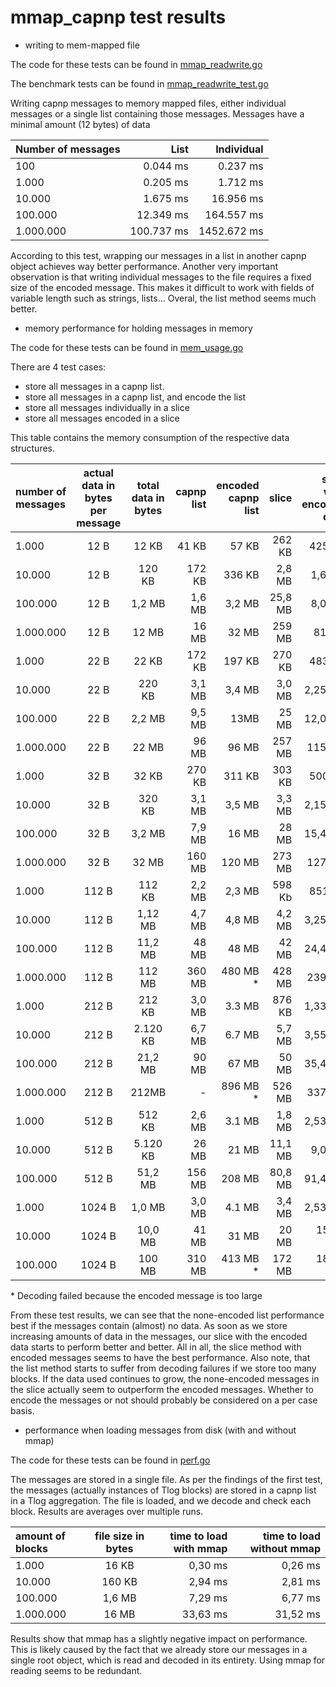 # mmap_capnp test results

 - writing to mem-mapped file

The code for these tests can be found in [mmap_readwrite.go](mmap_readwrite.go)

The benchmark tests can be found in [mmap_readwrite_test.go](mmap_readwrite_test.go)

Writing capnp messages to memory mapped files, either individual messages or a single
list containing those messages. Messages have a minimal amount (12 bytes) of data


| Number of messages | List | Individual |
|---|---:|---:|
| 100 | 0.044 ms | 0.237 ms |
| 1.000 | 0.205 ms | 1.712 ms |
| 10.000 | 1.675 ms | 16.956 ms |
| 100.000 | 12.349 ms | 164.557 ms |
| 1.000.000 | 100.737 ms | 1452.672 ms |

According to this test, wrapping our messages in a list in another capnp object
achieves way better performance. Another very important observation is that writing
individual messages to the file requires a fixed size of the encoded message. This
makes it difficult to work with fields of variable length such as strings, lists...
Overal, the list method seems much better.

  - memory performance for holding messages in memory

The code for these tests can be found in [mem_usage.go](mem_usage.go)

There are 4 test cases:

  - store all messages in a capnp list.
  - store all messages in a capnp list, and encode the list
  - store all messages individually in a slice
  - store all messages encoded in a slice

This table contains the memory consumption of the respective data structures.

| number of messages | actual data in bytes per message| total data in bytes | capnp list | encoded capnp list | slice | slice with encoded data |
|:---|:---:|:---:|---:|---:|---:|---:|
| 1.000 | 12 B | 12 KB | 41 KB | 57 KB | 262 KB | 425 KB |
| 10.000 | 12 B | 120 KB | 172 KB | 336 KB | 2,8 MB | 1,6 MB |
| 100.000 | 12 B | 1,2 MB | 1,6 MB | 3,2 MB | 25,8 MB | 8,0 MB |
| 1.000.000 | 12 B| 12 MB | 16 MB | 32 MB | 259 MB | 81 MB |
| 1.000 | 22 B | 22 KB | 172 KB | 197 KB | 270 KB | 483 KB |
| 10.000 | 22 B | 220 KB | 3,1 MB | 3,4 MB | 3,0 MB | 2,25 MB |
| 100.000 | 22 B | 2,2 MB | 9,5 MB | 13MB | 25 MB | 12,0 MB |
| 1.000.000 | 22 B | 22 MB | 96 MB | 96 MB | 257 MB | 115 MB |
| 1.000 | 32 B | 32 KB | 270 KB | 311 KB | 303 KB | 500 KB |
| 10.000 | 32 B | 320 KB | 3,1 MB | 3,5 MB | 3,3 MB | 2,15 MB |
| 100.000 | 32 B | 3,2 MB | 7,9 MB | 16 MB | 28 MB | 15,4 MB |
| 1.000.000 | 32 B | 32 MB | 160 MB | 120 MB | 273 MB | 127 MB |
| 1.000 | 112 B | 112 KB | 2,2 MB | 2,3 MB | 598 Kb | 851 KB |
| 10.000 | 112 B | 1,12 MB | 4,7 MB | 4,8 MB | 4,2 MB | 3,25 MB |
| 100.000 | 112 B | 11,2 MB | 48 MB | 48 MB | 42 MB | 24,4 MB |
| 1.000.000 | 112 B | 112 MB | 360 MB | 480 MB * | 428 MB | 239 MB |
| 1.000 | 212 B | 212 KB | 3,0 MB | 3.3 MB | 876 KB | 1,33 MB |
| 10.000 | 212 B | 2.120 KB | 6,7 MB | 6.7 MB | 5,7 MB | 3,55 MB |
| 100.000 | 212 B | 21,2 MB | 90 MB | 67 MB | 50 MB | 35,4 MB |
| 1.000.000 | 212 B | 212MB | - | 896 MB * | 526 MB | 337 MB |
| 1.000 | 512 B | 512 KB | 2,6 MB | 3.1 MB | 1,8 MB | 2,53 MB |
| 10.000 | 512 B | 5.120 KB | 26 MB | 21 MB | 11,1 MB | 9,0 MB |
| 100.000 | 512 B | 51,2 MB | 156 MB | 208 MB | 80,8 MB | 91,4 MB |
| 1.000 | 1024 B | 1,0 MB | 3,0 MB | 4.1 MB | 3,4 MB | 2,53 MB |
| 10.000 | 1024 B | 10,0 MB | 41 MB | 31 MB | 20 MB | 15,25 MB |
| 100.000 | 1024 B | 100 MB | 310 MB | 413 MB * | 172 MB | 187,4 MB |

\* Decoding failed because the encoded message is too large

From these test results, we can see that the none-encoded list performance best if the
messages contain (almost) no data. As soon as we store increasing amounts of data in the
messages, our slice with the encoded data starts to perform better and better. All in all,
the slice method with encoded messages seems to have the best performance. Also note,
that the list method starts to suffer from decoding failures if we store too many
blocks. If the data used continues to grow, the none-encoded messages in the slice actually
seem to outperform the encoded messages. Whether to encode the messages or not should
probably be considered on a per case basis.

  - performance when loading messages from disk (with and without mmap)

The code for these tests can be found in [perf.go](perf.go)

The messages are stored in a single file. As per the findings of the first test,
the messages (actually instances of Tlog blocks) are stored in a capnp list
in a Tlog aggregation. The file is loaded, and we decode and check each block.
Results are averages over multiple runs.

| amount of blocks | file size in bytes | time to load with mmap | time to load without mmap |
| :--- | :---: | ---: | ---: |
| 1.000 | 16 KB | 0,30 ms | 0,26 ms |
| 10.000 | 160 KB | 2,94 ms | 2,81 ms |
| 100.000 | 1,6 MB | 7,29 ms | 6,77 ms |
| 1.000.000 | 16 MB | 33,63 ms | 31,52 ms |

Results show that mmap has a slightly negative impact on performance. This is likely
caused by the fact that we already store our messages in a single root object, which is
read and decoded in its entirety. Using mmap for reading seems to be redundant. 
